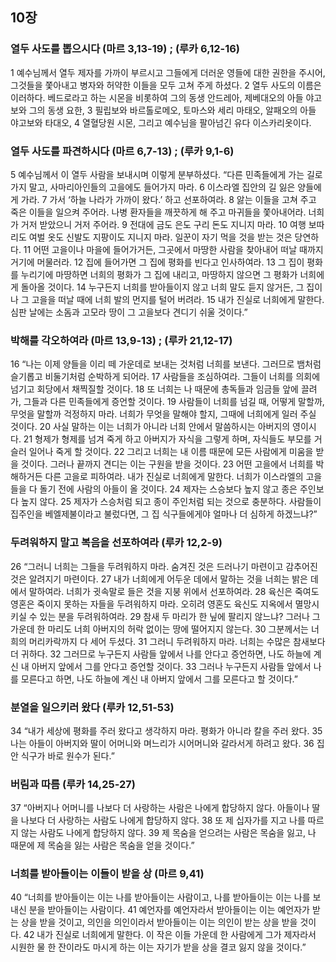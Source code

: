 ## 10장
### 열두 사도를 뽑으시다 (마르 3,13-19) ;  (루카 6,12-16)
1 예수님께서 열두 제자를 가까이 부르시고 그들에게 더러운 영들에 대한 권한을 주시어, 그것들을 쫓아내고 병자와 허약한 이들을 모두 고쳐 주게 하셨다.
2 열두 사도의 이름은 이러하다. 베드로라고 하는 시몬을 비롯하여 그의 동생 안드레아, 제베대오의 아들 야고보와 그의 동생 요한,
3 필립보와 바르톨로메오, 토마스와 세리 마태오, 알패오의 아들 야고보와 타대오,
4 열혈당원 시몬, 그리고 예수님을 팔아넘긴 유다 이스카리옷이다.
### 열두 사도를 파견하시다 (마르 6,7-13) ;  (루카 9,1-6)
5 예수님께서 이 열두 사람을 보내시며 이렇게 분부하셨다. “다른 민족들에게 가는 길로 가지 말고, 사마리아인들의 고을에도 들어가지 마라.
6 이스라엘 집안의 길 잃은 양들에게 가라.
7 가서 ‘하늘 나라가 가까이 왔다.’ 하고 선포하여라.
8 앓는 이들을 고쳐 주고 죽은 이들을 일으켜 주어라. 나병 환자들을 깨끗하게 해 주고 마귀들을 쫓아내어라. 너희가 거저 받았으니 거저 주어라.
9 전대에 금도 은도 구리 돈도 지니지 마라.
10 여행 보따리도 여벌 옷도 신발도 지팡이도 지니지 마라. 일꾼이 자기 먹을 것을 받는 것은 당연하다.
11 어떤 고을이나 마을에 들어가거든, 그곳에서 마땅한 사람을 찾아내어 떠날 때까지 거기에 머물러라.
12 집에 들어가면 그 집에 평화를 빈다고 인사하여라.
13 그 집이 평화를 누리기에 마땅하면 너희의 평화가 그 집에 내리고, 마땅하지 않으면 그 평화가 너희에게 돌아올 것이다.
14 누구든지 너희를 받아들이지 않고 너희 말도 듣지 않거든, 그 집이나 그 고을을 떠날 때에 너희 발의 먼지를 털어 버려라.
15 내가 진실로 너희에게 말한다. 심판 날에는 소돔과 고모라 땅이 그 고을보다 견디기 쉬울 것이다.”
### 박해를 각오하여라 (마르 13,9-13) ;  (루카 21,12-17)
16 “나는 이제 양들을 이리 떼 가운데로 보내는 것처럼 너희를 보낸다. 그러므로 뱀처럼 슬기롭고 비둘기처럼 순박하게 되어라.
17 사람들을 조심하여라. 그들이 너희를 의회에 넘기고 회당에서 채찍질할 것이다.
18 또 너희는 나 때문에 총독들과 임금들 앞에 끌려가, 그들과 다른 민족들에게 증언할 것이다.
19 사람들이 너희를 넘길 때, 어떻게 말할까, 무엇을 말할까 걱정하지 마라. 너희가 무엇을 말해야 할지, 그때에 너희에게 일러 주실 것이다.
20 사실 말하는 이는 너희가 아니라 너희 안에서 말씀하시는 아버지의 영이시다.
21 형제가 형제를 넘겨 죽게 하고 아버지가 자식을 그렇게 하며, 자식들도 부모를 거슬러 일어나 죽게 할 것이다.
22 그리고 너희는 내 이름 때문에 모든 사람에게 미움을 받을 것이다. 그러나 끝까지 견디는 이는 구원을 받을 것이다.
23 어떤 고을에서 너희를 박해하거든 다른 고을로 피하여라. 내가 진실로 너희에게 말한다. 너희가 이스라엘의 고을들을 다 돌기 전에 사람의 아들이 올 것이다.
24 제자는 스승보다 높지 않고 종은 주인보다 높지 않다.
25 제자가 스승처럼 되고 종이 주인처럼 되는 것으로 충분하다. 사람들이 집주인을 베엘제불이라고 불렀다면, 그 집 식구들에게야 얼마나 더 심하게 하겠느냐?”
### 두려워하지 말고 복음을 선포하여라 (루카 12,2-9)
26 “그러니 너희는 그들을 두려워하지 마라. 숨겨진 것은 드러나기 마련이고 감추어진 것은 알려지기 마련이다.
27 내가 너희에게 어두운 데에서 말하는 것을 너희는 밝은 데에서 말하여라. 너희가 귓속말로 들은 것을 지붕 위에서 선포하여라.
28 육신은 죽여도 영혼은 죽이지 못하는 자들을 두려워하지 마라. 오히려 영혼도 육신도 지옥에서 멸망시키실 수 있는 분을 두려워하여라.
29 참새 두 마리가 한 닢에 팔리지 않느냐? 그러나 그 가운데 한 마리도 너희 아버지의 허락 없이는 땅에 떨어지지 않는다.
30 그분께서는 너희의 머리카락까지 다 세어 두셨다.
31 그러니 두려워하지 마라. 너희는 수많은 참새보다 더 귀하다.
32 그러므로 누구든지 사람들 앞에서 나를 안다고 증언하면, 나도 하늘에 계신 내 아버지 앞에서 그를 안다고 증언할 것이다.
33 그러나 누구든지 사람들 앞에서 나를 모른다고 하면, 나도 하늘에 계신 내 아버지 앞에서 그를 모른다고 할 것이다.”
### 분열을 일으키러 왔다 (루카 12,51-53)
34 “내가 세상에 평화를 주러 왔다고 생각하지 마라. 평화가 아니라 칼을 주러 왔다.
35 나는 아들이 아버지와 딸이 어머니와 며느리가 시어머니와 갈라서게 하려고 왔다.
36 집안 식구가 바로 원수가 된다.”
### 버림과 따름 (루카 14,25-27)
37 “아버지나 어머니를 나보다 더 사랑하는 사람은 나에게 합당하지 않다. 아들이나 딸을 나보다 더 사랑하는 사람도 나에게 합당하지 않다.
38 또 제 십자가를 지고 나를 따르지 않는 사람도 나에게 합당하지 않다.
39 제 목숨을 얻으려는 사람은 목숨을 잃고, 나 때문에 제 목숨을 잃는 사람은 목숨을 얻을 것이다.”
### 너희를 받아들이는 이들이 받을 상 (마르 9,41)
40 “너희를 받아들이는 이는 나를 받아들이는 사람이고, 나를 받아들이는 이는 나를 보내신 분을 받아들이는 사람이다.
41 예언자를 예언자라서 받아들이는 이는 예언자가 받는 상을 받을 것이고, 의인을 의인이라서 받아들이는 이는 의인이 받는 상을 받을 것이다.
42 내가 진실로 너희에게 말한다. 이 작은 이들 가운데 한 사람에게 그가 제자라서 시원한 물 한 잔이라도 마시게 하는 이는 자기가 받을 상을 결코 잃지 않을 것이다.”
